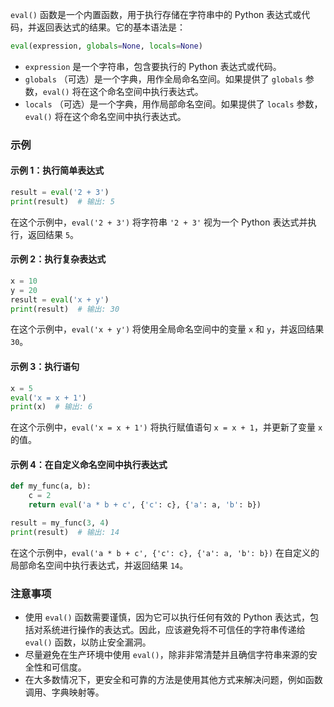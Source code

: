 `eval()` 函数是一个内置函数，用于执行存储在字符串中的 Python 表达式或代码，并返回表达式的结果。它的基本语法是：

```python
eval(expression, globals=None, locals=None)
```

- `expression` 是一个字符串，包含要执行的 Python 表达式或代码。
- `globals` （可选）是一个字典，用作全局命名空间。如果提供了 `globals` 参数，`eval()` 将在这个命名空间中执行表达式。
- `locals` （可选）是一个字典，用作局部命名空间。如果提供了 `locals` 参数，`eval()` 将在这个命名空间中执行表达式。

### 示例

#### 示例 1：执行简单表达式

```python
result = eval('2 + 3')
print(result)  # 输出: 5
```

在这个示例中，`eval('2 + 3')` 将字符串 `'2 + 3'` 视为一个 Python 表达式并执行，返回结果 `5`。

#### 示例 2：执行复杂表达式

```python
x = 10
y = 20
result = eval('x + y')
print(result)  # 输出: 30
```

在这个示例中，`eval('x + y')` 将使用全局命名空间中的变量 `x` 和 `y`，并返回结果 `30`。

#### 示例 3：执行语句

```python
x = 5
eval('x = x + 1')
print(x)  # 输出: 6
```

在这个示例中，`eval('x = x + 1')` 将执行赋值语句 `x = x + 1`，并更新了变量 `x` 的值。

#### 示例 4：在自定义命名空间中执行表达式

```python
def my_func(a, b):
    c = 2
    return eval('a * b + c', {'c': c}, {'a': a, 'b': b})

result = my_func(3, 4)
print(result)  # 输出: 14
```

在这个示例中，`eval('a * b + c', {'c': c}, {'a': a, 'b': b})` 在自定义的局部命名空间中执行表达式，并返回结果 `14`。

### 注意事项

- 使用 `eval()` 函数需要谨慎，因为它可以执行任何有效的 Python 表达式，包括对系统进行操作的表达式。因此，应该避免将不可信任的字符串传递给 `eval()` 函数，以防止安全漏洞。
- 尽量避免在生产环境中使用 `eval()`，除非非常清楚并且确信字符串来源的安全性和可信度。
- 在大多数情况下，更安全和可靠的方法是使用其他方式来解决问题，例如函数调用、字典映射等。